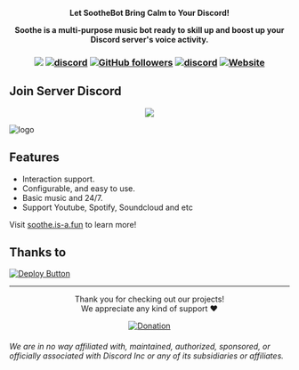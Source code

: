 <div align="center">
  <strong>
      <p>Let SootheBot Bring Calm to Your Discord!</p>
    <p>Soothe is a multi-purpose music bot ready to skill up and boost up your Discord server's voice activity.</p>
  </strong>
<h3 align="center">

![](https://visitor-badge.laobi.icu/badge?page_id=lrmn7.lrmn7&)
[![discord](https://img.shields.io/badge/Invite_Bot-5865F2.svg?&style=flat-square&logo=discord&logoColor=white&link=https://discord.com/oauth2/authorize?response_type=code&client_id=1135657945653313566&scope=guilds.join%20bot%20applications.commands&permissions=826818161680&redirect_uri=https%3A%2F%2Fsoothe.is-a.fun%2Fthanks)](https://discord.com/oauth2/authorize?response_type=code&client_id=1135657945653313566&scope=guilds.join%20bot%20applications.commands&permissions=826818161680&redirect_uri=https%3A%2F%2Fsoothe.is-a.fun%2Fthanks)
[![GitHub followers](https://img.shields.io/github/followers/soothe-bot?label=Follow&style=social)](https://github.com/soothe-bot)
[![discord](https://img.shields.io/badge/Join_Discord-5865F2.svg?&style=flat-square&logo=discord&logoColor=white&link=https://discord.gg/WFfjrQxnfH)](https://discord.gg/WFfjrQxnfH)
[![Website](https://img.shields.io/badge/Website-Visit%20Now-blue?style=flat&logo=About.me&logoColor=white)](https://soothe.is-a.fun)

</h3>
</div>

## Join Server Discord
<p align="center"> 
  <a href="https://discord.gg/WFfjrQxnfH" target="_blank"> <img src="https://discordapp.com/api/guilds/1088032923443277824/widget.png?style=banner2"/> </a> 
</p>

![logo](/assets/soothebot.gif)

## Features
- Interaction support.
- Configurable, and easy to use.
- Basic music and 24/7.
- Support Youtube, Spotify, Soundcloud and etc

Visit [soothe.is-a.fun](https://soothe.is-a.fun/) to learn more!

## Thanks to 
[![Deploy Button](https://cdn.hop.io/assets/deploy-button/button.svg)](https://console.hop.io/deploy-button)

----

<p align="center">Thank you for checking out our projects!<br>We appreciate any kind of support ❤️</p>
<p align="center">
  <a href="https://www.buymeacoffee.com/LRMN">
    <img alt="Donation" src="https://www.buymeacoffee.com/assets/img/custom_images/orange_img.png">
  </a>
</p>

###### We are in no way affiliated with, maintained, authorized, sponsored, or officially associated with Discord Inc or any of its subsidiaries or affiliates.
<!-- Heavily inspired by https://github.com/crunchy-lab !-->
